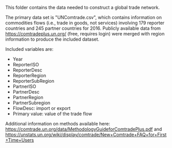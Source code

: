 This folder contains the data needed to construct a global trade network.  

The primary data set is "UNComtrade.csv", which contains information on 
commodities flows (i.e., trade in goods, not services) involving 179 reporter 
countries and 245 partner countries for 2016.
Publicly available data from https://comtradeplus.un.org/ (free, requires login)
were merged with region information to produce the included dataset. 

Included variables are: 

- Year
- ReporterISO
- ReporterDesc
- ReporterRegion
- ReporterSubRegion
- PartnerISO
- PartnerDesc
- PartnerRegion
- PartnerSubregion
- FlowDesc: import or export
- Primary value: value of the trade flow

Additional information on methods available here: 
https://comtrade.un.org/data/MethodologyGuideforComtradePlus.pdf and
https://unstats.un.org/wiki/display/comtrade/New+Comtrade+FAQ+for+First+Time+Users


